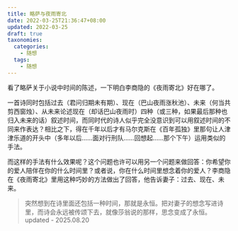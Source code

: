 ```yaml
---
title: 略萨与夜雨寄北
date: 2022-03-25T21:36:47+08:00
updated: 2022-03-25
draft: true
taxonomies:
  categories:
    - 随想
  tags:
    - 随想
---
```


看了略萨关于小说中时间的陈述，一下明白李商隐的《夜雨寄北》好在哪了。

一首诗同时包括过去（君问归期未有期）、现在（巴山夜雨涨秋池）、未来（何当共剪西窗烛）、从未来论述现在（却话巴山夜雨时）四种（或三种，如果最后那种也归入未来的话）叙述时间，而同时代的诗人似乎完全没意识到可以用叙述时间的不同来作表达？相比之下，得在千年以后才有马尔克斯在《百年孤独》里那句让人津津乐道的开头中（多年以后……面对行刑队……回想起……那个下午）运用类似的手法。

而这样的手法有什么效果呢？这个问题也许可以用另一个问题来做回答：你希望你的爱人陪伴在你的什么时间里？或者说，你在什么时间里想念着你的爱人？李商隐在《夜雨寄北》里用这种巧妙的方法做出了回答，他告诉妻子：过去、现在、未来。

> 突然想到在诗里面还包括一种时间，那就是永恒。把对妻子的想念写进诗里，而诗会永远被传颂下去，就像莎翁说的那样，思念变成了永恒。 updated - 2025.08.20
<!-- more -->
